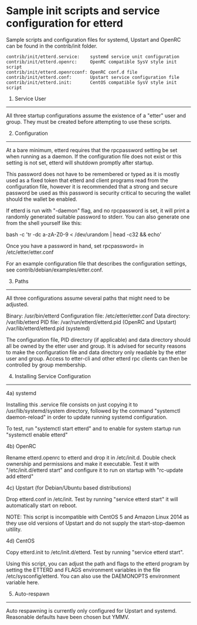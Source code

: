 Sample init scripts and service configuration for etterd
==========================================================

Sample scripts and configuration files for systemd, Upstart and OpenRC
can be found in the contrib/init folder.

    contrib/init/etterd.service:    systemd service unit configuration
    contrib/init/etterd.openrc:     OpenRC compatible SysV style init script
    contrib/init/etterd.openrcconf: OpenRC conf.d file
    contrib/init/etterd.conf:       Upstart service configuration file
    contrib/init/etterd.init:       CentOS compatible SysV style init script

1. Service User
---------------------------------

All three startup configurations assume the existence of a "etter" user
and group.  They must be created before attempting to use these scripts.

2. Configuration
---------------------------------

At a bare minimum, etterd requires that the rpcpassword setting be set
when running as a daemon.  If the configuration file does not exist or this
setting is not set, etterd will shutdown promptly after startup.

This password does not have to be remembered or typed as it is mostly used
as a fixed token that etterd and client programs read from the configuration
file, however it is recommended that a strong and secure password be used
as this password is security critical to securing the wallet should the
wallet be enabled.

If etterd is run with "-daemon" flag, and no rpcpassword is set, it will
print a randomly generated suitable password to stderr.  You can also
generate one from the shell yourself like this:

bash -c 'tr -dc a-zA-Z0-9 < /dev/urandom | head -c32 && echo'

Once you have a password in hand, set rpcpassword= in /etc/etter/etter.conf

For an example configuration file that describes the configuration settings,
see contrib/debian/examples/etter.conf.

3. Paths
---------------------------------

All three configurations assume several paths that might need to be adjusted.

Binary:              /usr/bin/etterd
Configuration file:  /etc/etter/etter.conf
Data directory:      /var/lib/etterd
PID file:            /var/run/etterd/etterd.pid (OpenRC and Upstart)
                     /var/lib/etterd/etterd.pid (systemd)

The configuration file, PID directory (if applicable) and data directory
should all be owned by the etter user and group.  It is advised for security
reasons to make the configuration file and data directory only readable by the
etter user and group.  Access to etter-cli and other etterd rpc clients
can then be controlled by group membership.

4. Installing Service Configuration
-----------------------------------

4a) systemd

Installing this .service file consists on just copying it to
/usr/lib/systemd/system directory, followed by the command
"systemctl daemon-reload" in order to update running systemd configuration.

To test, run "systemctl start etterd" and to enable for system startup run
"systemctl enable etterd"

4b) OpenRC

Rename etterd.openrc to etterd and drop it in /etc/init.d.  Double
check ownership and permissions and make it executable.  Test it with
"/etc/init.d/etterd start" and configure it to run on startup with
"rc-update add etterd"

4c) Upstart (for Debian/Ubuntu based distributions)

Drop etterd.conf in /etc/init.  Test by running "service etterd start"
it will automatically start on reboot.

NOTE: This script is incompatible with CentOS 5 and Amazon Linux 2014 as they
use old versions of Upstart and do not supply the start-stop-daemon uitility.

4d) CentOS

Copy etterd.init to /etc/init.d/etterd. Test by running "service etterd start".

Using this script, you can adjust the path and flags to the etterd program by
setting the ETTERD and FLAGS environment variables in the file
/etc/sysconfig/etterd. You can also use the DAEMONOPTS environment variable here.

5. Auto-respawn
-----------------------------------

Auto respawning is currently only configured for Upstart and systemd.
Reasonable defaults have been chosen but YMMV.

